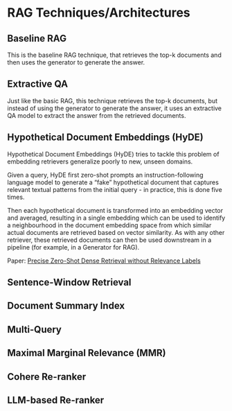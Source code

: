 # RAG Techniques/Architectures


## Baseline RAG

This is the baseline RAG technique, that retrieves the top-k documents and then uses  the generator to generate the answer.


## Extractive QA

Just like the basic RAG, this technique retrieves the top-k documents, but instead of using the generator to generate the answer, 
it uses an extractive QA model to extract the answer from the retrieved documents.


## Hypothetical Document Embeddings (HyDE)

Hypothetical Document Embeddings (HyDE) tries to tackle this problem of embedding retrievers generalize poorly to new, unseen domains. 

Given a query, HyDE first zero-shot prompts an instruction-following language model  to generate a “fake” hypothetical document that 
captures relevant textual patterns from the initial query - in practice, this is done five times. 

Then each hypothetical document is transformed into an embedding vector and averaged, resulting in a single embedding 
which can be used to identify a neighbourhood in the document embedding space from which similar actual documents are 
retrieved based on vector similarity.  As with any other retriever, these retrieved documents can then be used 
downstream in a pipeline (for example, in a Generator for RAG). 

Paper: [Precise Zero-Shot Dense Retrieval without Relevance Labels](https://aclanthology.org/2023.acl-long.99.pdf)

## Sentence-Window Retrieval
## Document Summary Index
## Multi-Query
## Maximal Marginal Relevance (MMR) 
## Cohere Re-ranker 
## LLM-based Re-ranker
